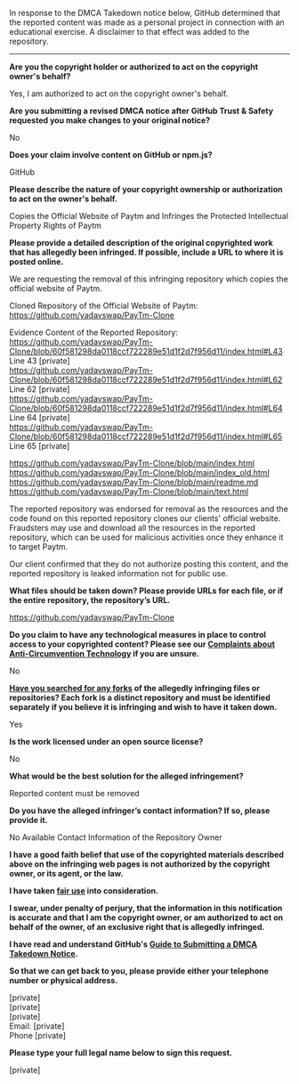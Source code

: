 In response to the DMCA Takedown notice below, GitHub determined that the reported content was made as a personal project in connection with an educational exercise. A disclaimer to that effect was added to the repository.

---

**Are you the copyright holder or authorized to act on the copyright owner's behalf?**  
  
Yes, I am authorized to act on the copyright owner's behalf.  
  
**Are you submitting a revised DMCA notice after GitHub Trust & Safety requested you make changes to your original notice?**  
  
No  
  
**Does your claim involve content on GitHub or npm.js?**  
  
GitHub  
  
**Please describe the nature of your copyright ownership or authorization to act on the owner's behalf.**  
  
Copies the Official Website of Paytm and Infringes the Protected Intellectual Property Rights of Paytm  
  
**Please provide a detailed description of the original copyrighted work that has allegedly been infringed. If possible, include a URL to where it is posted online.**  
  
We are requesting the removal of this infringing repository which copies the official website of Paytm.  
  
Cloned Repository of the Official Website of Paytm: https://github.com/yadavswap/PayTm-Clone  
  
Evidence Content of the Reported Repository:  
https://github.com/yadavswap/PayTm-Clone/blob/60f581298da0118ccf722289e51d1f2d7f956d11/index.html#L43  
Line 43 [private]  
https://github.com/yadavswap/PayTm-Clone/blob/60f581298da0118ccf722289e51d1f2d7f956d11/index.html#L62  
Line 62 [private]   
https://github.com/yadavswap/PayTm-Clone/blob/60f581298da0118ccf722289e51d1f2d7f956d11/index.html#L64  
Line 64 [private]  
https://github.com/yadavswap/PayTm-Clone/blob/60f581298da0118ccf722289e51d1f2d7f956d11/index.html#L65  
Line 65 [private]  
  
https://github.com/yadavswap/PayTm-Clone/blob/main/index.html  
https://github.com/yadavswap/PayTm-Clone/blob/main/index_old.html  
https://github.com/yadavswap/PayTm-Clone/blob/main/readme.md  
https://github.com/yadavswap/PayTm-Clone/blob/main/text.html  
  
The reported repository was endorsed for removal as the resources and the code found on this reported repository clones our clients' official website. Fraudsters may use and download all the resources in the reported repository, which can be used for malicious activities once they enhance it to target Paytm.  
  
Our client confirmed that they do not authorize posting this content, and the reported repository is leaked information not for public use.  
  
**What files should be taken down? Please provide URLs for each file, or if the entire repository, the repository’s URL.**  
  
https://github.com/yadavswap/PayTm-Clone  
  
**Do you claim to have any technological measures in place to control access to your copyrighted content? Please see our <a href="https://docs.github.com/articles/guide-to-submitting-a-dmca-takedown-notice#complaints-about-anti-circumvention-technology">Complaints about Anti-Circumvention Technology</a> if you are unsure.**  
  
No  
  
**<a href="https://docs.github.com/articles/dmca-takedown-policy#b-what-about-forks-or-whats-a-fork">Have you searched for any forks</a> of the allegedly infringing files or repositories? Each fork is a distinct repository and must be identified separately if you believe it is infringing and wish to have it taken down.**  
  
Yes  
  
**Is the work licensed under an open source license?**  
  
No  
  
**What would be the best solution for the alleged infringement?**  
  
Reported content must be removed  
  
**Do you have the alleged infringer’s contact information? If so, please provide it.**  
  
No Available Contact Information of the Repository Owner  
  
**I have a good faith belief that use of the copyrighted materials described above on the infringing web pages is not authorized by the copyright owner, or its agent, or the law.**  
  
**I have taken <a href="https://www.lumendatabase.org/topics/22">fair use</a> into consideration.**  
  
**I swear, under penalty of perjury, that the information in this notification is accurate and that I am the copyright owner, or am authorized to act on behalf of the owner, of an exclusive right that is allegedly infringed.**  
  
**I have read and understand GitHub's <a href="https://docs.github.com/articles/guide-to-submitting-a-dmca-takedown-notice/">Guide to Submitting a DMCA Takedown Notice</a>.**  
  
**So that we can get back to you, please provide either your telephone number or physical address.**  
  
[private]  
[private]  
[private]  
Email: [private]  
Phone [private]  
  
**Please type your full legal name below to sign this request.**  
  
[private]
